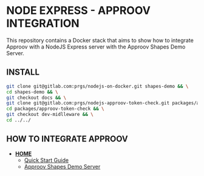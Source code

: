 # NODE EXPRESS - APPROOV INTEGRATION

This repository contains a Docker stack that aims to show how to integrate 
Approov with a NodeJS Express server with the Approov Shapes Demo Server.


## INSTALL

```bash
git clone git@gitlab.com:prgs/nodejs-on-docker.git shapes-demo && \
cd shapes-demo && \
git checkout docs && \
git clone git@gitlab.com:prgs/nodejs-approov-token-check.git packages/approov-token-check && \
cd packages/approov-token-check && \
git checkout dev-midlleware && \
cd ../../
```

## HOW TO INTEGRATE APPROOV

* **[HOME](./docs/approov-integration-with-nodejs-express-server.md)**
  + [Quick Start Guide](./docs/quick-start-guide.md)
  + [Approov Shapes Demo Server](./docs/approov-shapes-demo-server.md)
